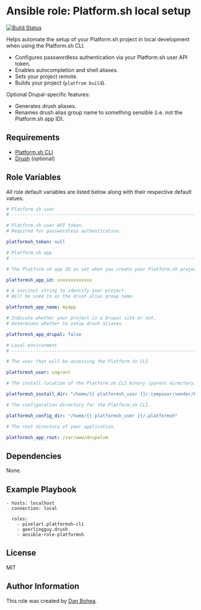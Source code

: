 # Ansible role: Platform.sh local setup

[![Build Status](https://travis-ci.org/danbohea/ansible-role-platformsh.svg?branch=master)](https://travis-ci.org/danbohea/ansible-role-platformsh)

Helps automate the setup of your Platform.sh project in local development when using the Platform.sh CLI.

- Configures passwordless authentication via your Platform.sh user API token.
- Enables autocompletion and shell aliases.
- Sets your project remote.
- Builds your project (`platfrom build`).

Optional Drupal-specific features:

- Generates drush aliases.
- Renames drush alias group name to something sensible (i.e. not the Platform.sh app ID).


## Requirements

- [Platform.sh CLI](https://github.com/platformsh/platformsh-cli)
- [Drush](https://github.com/drush-ops/drush) (optional)


## Role Variables

All role default variables are listed below along with their respective default values.

```yaml
# Platform.sh user
# ------------------------------------------------------------------------------

# Platform.sh user API token.
# Required for passwordless authentication.

platformsh_token: null

# Platform.sh app
# ------------------------------------------------------------------------------

# The Platform.sh app ID as set when you create your Platform.sh project.

platformsh_app_id: xxxxxxxxxxxxx

# A succinct string to identify your project.
# Will be used to as the drush alias group name.

platformsh_app_name: myapp

# Indicate whether your project is a Drupal site or not.
# Determines whether to setup drush aliases.

platformsh_app_drupal: false

# Local environment
# ------------------------------------------------------------------------------

# The user that will be accessing the Platform.sh CLI

platformsh_user: vagrant

# The install location of the Platform.sh CLI binary (parent directory).

platformsh_install_dir: "/home/{{ platformsh_user }}/.composer/vendor/bin"

# The configuration directory for the Platform.sh CLI.

platformsh_config_dir: "/home/{{ platformsh_user }}/.platformsh"

# The root directory of your application.

platformsh_app_root: /var/www/drupalvm
```


## Dependencies

None.


## Example Playbook

```
- hosts: localhost
  connection: local

  roles:
    - pixelart.platformsh-cli
    - geerlingguy.drush
    - ansible-role-platformsh
```


## License

MIT


## Author Information

This role was created by [Dan Bohea](http://bohea.co.uk).
